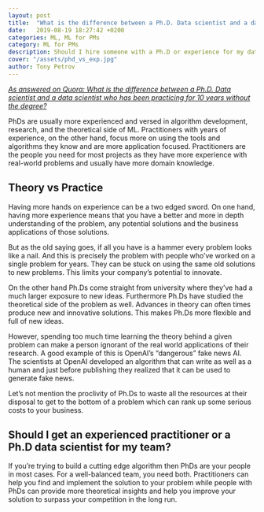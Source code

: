 ```yaml
---
layout: post
title:  "What is the difference between a Ph.D. Data scientist and a data scientist who has been practicing for 10 years without the degree?"
date:   2019-08-19 18:27:42 +0200
categories: ML, ML for PMs
category: ML for PMs
description: Should I hire someone with a Ph.D or experience for my data science team?
cover: "/assets/phd_vs_exp.jpg"
author: Tony Petrov
---
```


<i>[As answered on Quora: What is the difference between a Ph.D. Data scientist and a data scientist who has been practicing for 10 years without the degree?](https://qr.ae/TWvDZK)</i>

PhDs are usually more experienced and versed in algorithm development, research, and the theoretical side of ML. Practitioners with years of experience, on the other hand, focus more on using the tools and algorithms they know and are more application focused. Practitioners are the people you need for most projects as they have more experience with real-world problems and usually have more domain knowledge.

<h2>Theory vs Practice</h2>

Having more hands on experience can be a two edged sword. On one hand, having more experience means that you have a better and more in depth understanding of the problem, any potential solutions and the business applications of those solutions. 

But as the old saying goes, if all you have is a hammer every problem looks like a nail. And this is precisely the problem with people who’ve worked on a single problem for years. They can be stuck on using the same old solutions to new problems. This limits your company’s potential to innovate. 

On the other hand Ph.Ds come straight from university where they’ve had a much larger exposure to new ideas. Furthermore Ph.Ds have studied the theoretical side of the problem as well. Advances in theory can often times produce new and innovative solutions. This makes Ph.Ds more flexible and full of new ideas. 

However, spending too much time learning the theory behind a given problem can make a person ignorant of the real world applications of their research. A good example of this is OpenAI’s “dangerous” fake news AI. The scientists at OpenAI developed an algorithm that can write as well as a human and just before publishing they realized that it can be used to generate fake news. 

Let’s not mention the proclivity of Ph.Ds to waste all the resources at their disposal to get to the bottom of a problem which can rank up some serious costs to your business. 

<h2>Should I get an experienced practitioner or a Ph.D data scientist for my team?</h2>

If you’re trying to build a cutting edge algorithm then PhDs are your people in most cases. For a well-balanced team, you need both. Practitioners can help you find and implement the solution to your problem while people with PhDs can provide more theoretical insights and help you improve your solution to surpass your competition in the long run.